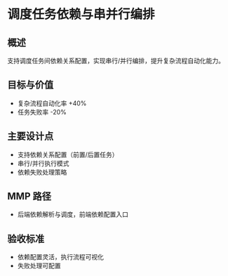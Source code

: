 # 调度任务依赖与串并行编排

## 概述

支持调度任务间依赖关系配置，实现串行/并行编排，提升复杂流程自动化能力。

## 目标与价值

- 复杂流程自动化率 +40%
- 任务失败率 -20%

## 主要设计点

- 支持依赖关系配置（前置/后置任务）
- 串行/并行执行模式
- 依赖失败处理策略

## MMP 路径

- 后端依赖解析与调度，前端依赖配置入口

## 验收标准

- 依赖配置灵活，执行流程可视化
- 失败处理可配置
